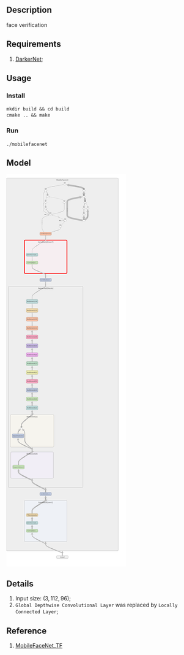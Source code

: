 ## Description
face verification

## Requirements
1. [DarkerNet](https://github.com/isLouisHsu/DarkerNet);

## Usage
### Install
``` shell
mkdir build && cd build
cmake .. && make
```

### Run
``` shell
./mobilefacenet
```

## Model
![graph](/images/graph_run=.png)

## Details
1. Input size: $(3, 112 ,96)$;
2. `Global Depthwise Convolutional Layer` was replaced by `Locally Connected Layer`;

## Reference
1. [MobileFaceNet_TF](https://github.com/sirius-ai/MobileFaceNet_TF)
